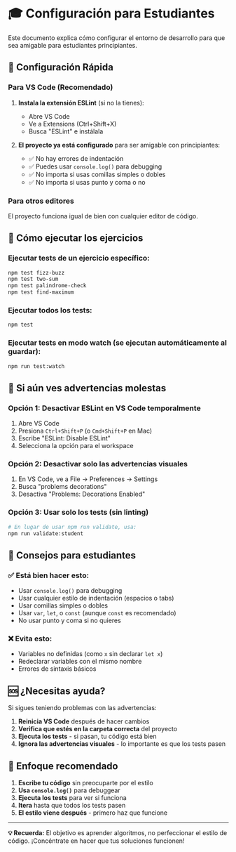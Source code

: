 # 🎓 Configuración para Estudiantes

Este documento explica cómo configurar el entorno de desarrollo para que sea amigable para estudiantes principiantes.

## 🚀 Configuración Rápida

### Para VS Code (Recomendado)

1. **Instala la extensión ESLint** (si no la tienes):
   - Abre VS Code
   - Ve a Extensions (Ctrl+Shift+X)
   - Busca "ESLint" e instálala

2. **El proyecto ya está configurado** para ser amigable con principiantes:
   - ✅ No hay errores de indentación
   - ✅ Puedes usar `console.log()` para debugging
   - ✅ No importa si usas comillas simples o dobles
   - ✅ No importa si usas punto y coma o no

### Para otros editores

El proyecto funciona igual de bien con cualquier editor de código.

## 🧪 Cómo ejecutar los ejercicios

### Ejecutar tests de un ejercicio específico:
```bash
npm test fizz-buzz
npm test two-sum
npm test palindrome-check
npm test find-maximum
```

### Ejecutar todos los tests:
```bash
npm test
```

### Ejecutar tests en modo watch (se ejecutan automáticamente al guardar):
```bash
npm run test:watch
```

## 🔧 Si aún ves advertencias molestas

### Opción 1: Desactivar ESLint en VS Code temporalmente
1. Abre VS Code
2. Presiona `Ctrl+Shift+P` (o `Cmd+Shift+P` en Mac)
3. Escribe "ESLint: Disable ESLint"
4. Selecciona la opción para el workspace

### Opción 2: Desactivar solo las advertencias visuales
1. En VS Code, ve a File → Preferences → Settings
2. Busca "problems decorations"
3. Desactiva "Problems: Decorations Enabled"

### Opción 3: Usar solo los tests (sin linting)
```bash
# En lugar de usar npm run validate, usa:
npm run validate:student
```

## 📝 Consejos para estudiantes

### ✅ Está bien hacer esto:
- Usar `console.log()` para debugging
- Usar cualquier estilo de indentación (espacios o tabs)
- Usar comillas simples o dobles
- Usar `var`, `let`, o `const` (aunque `const` es recomendado)
- No usar punto y coma si no quieres

### ❌ Evita esto:
- Variables no definidas (como `x` sin declarar `let x`)
- Redeclarar variables con el mismo nombre
- Errores de sintaxis básicos

## 🆘 ¿Necesitas ayuda?

Si sigues teniendo problemas con las advertencias:

1. **Reinicia VS Code** después de hacer cambios
2. **Verifica que estés en la carpeta correcta** del proyecto
3. **Ejecuta los tests** - si pasan, tu código está bien
4. **Ignora las advertencias visuales** - lo importante es que los tests pasen

## 🎯 Enfoque recomendado

1. **Escribe tu código** sin preocuparte por el estilo
2. **Usa `console.log()`** para debuggear
3. **Ejecuta los tests** para ver si funciona
4. **Itera** hasta que todos los tests pasen
5. **El estilo viene después** - primero haz que funcione

---

**💡 Recuerda:** El objetivo es aprender algoritmos, no perfeccionar el estilo de código. ¡Concéntrate en hacer que tus soluciones funcionen!
